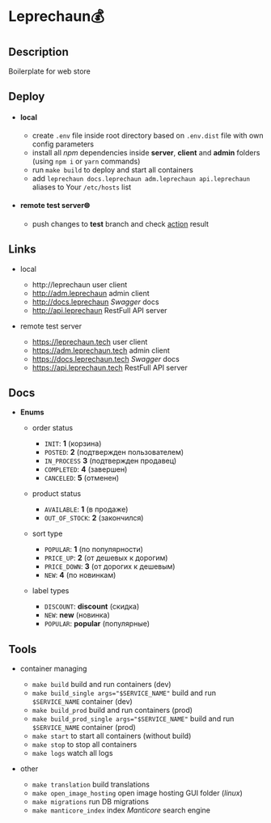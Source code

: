 # Leprechaun💰

## Description

Boilerplate for web store

## Deploy

 * #### local

   - create `.env` file inside root directory based on `.env.dist` file with own config parameters
   - install all *npm* dependencies inside **server**, **client** and **admin** folders (using `npm i` or `yarn` commands)
   - run `make build` to deploy and start all containers
   - add `leprechaun docs.leprechaun adm.leprechaun api.leprechaun` aliases to Your `/etc/hosts` list

 * #### remote test server🌐

   - push changes to **test** branch and check [action](https://github.com/FedorenkaAvenue/Leprechaun/actions) result

## Links

 * local

   * http://leprechaun user client
   * http://adm.leprechaun admin client
   * http://docs.leprechaun *Swagger* docs
   * http://api.leprechaun RestFull API server

 * remote test server

   * https://leprechaun.tech user client
   * https://adm.leprechaun.tech admin client
   * https://docs.leprechaun.tech *Swagger* docs
   * https://api.leprechaun.tech RestFull API server

## Docs

  * **Enums**

    * order status
        
      * `INIT`: **1** (корзина)
      * `POSTED`: **2** (подтвержден пользователем)
      * `IN_PROCESS` **3** (подтвержден продавец)
      * `COMPLETED`: **4** (завершен)
      * `CANCELED`: **5** (отменен)

    * product status

      * `AVAILABLE`: **1** (в продаже)
      * `OUT_OF_STOCK`: **2** (закончился)

    * sort type

      * `POPULAR`: **1** (по популярности)
      * `PRICE_UP`: **2** (от дешевых к дорогим)
      * `PRICE_DOWN`: **3** (от дорогих к дешевым)
      * `NEW`: **4** (по новинкам)

    * label types

      * `DISCOUNT`: **discount** (скидка)
      * `NEW`: **new** (новинка)
      * `POPULAR`: **popular** (популярные)

## Tools

 * container managing

    * `make build` build and run containers (dev)
    * `make build_single args="$SERVICE_NAME"` build and run `$SERVICE_NAME` container (dev)
    * `make build_prod` build and run containers (prod)
    * `make build_prod_single args="$SERVICE_NAME"` build and run `$SERVICE_NAME` container (prod)
    * `make start` to start all containers (without build)
    * `make stop` to stop all containers
    * `make logs` watch all logs

 * other

    * `make translation` build translations
    * `make open_image_hosting` open image hosting GUI folder (*linux*)
    * `make migrations` run DB migrations
    * `make manticore_index` index *Manticore* search engine
